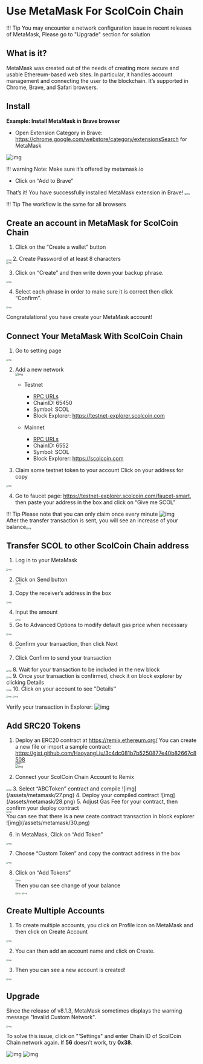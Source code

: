 # Use MetaMask For ScolCoin Chain


!!! Tip
    You may encounter a network configuration issue in recent releases of MetaMask, Please go to "Upgrade" section for solution


## What is it?

MetaMask was created out of the needs of creating more secure and usable Ethereum-based web sites. In particular, it handles account management and connecting the user to the blockchain.
It’s supported in Chrome, Brave, and Safari browsers.
## Install

**Example: Install MetaMask in Brave browser**

* Open Extension Category in Brave: https://chrome.google.com/webstore/category/extensionsSearch for MetaMask

![img](/assets/metamask/1.png)

!!! warning
    Note: Make sure it’s offered by metamask.io

* Click on “Add to Brave”

That’s it! You have successfully installed MetaMask extension in Brave!
<img src="/assets/metamask/2.png" alt="img" style="zoom:33%;" />

!!! Tip
    The workflow is the same for all browsers

## Create an account in MetaMask for ScolCoin Chain

1. Click on the “Create a wallet” button

<img src="/assets/metamask/3.png" alt="img" style="zoom:33%;" />
2. Create Password of at least 8 characters</br>
<img src="/assets/metamask/4.png" alt="img" style="zoom:33%;" />

3. Click on “Create” and then write down your backup phrase.

<img src="/assets/metamask/5.png" alt="img" style="zoom:33%;" />

4. Select each phrase in order to make sure it is correct then click “Confirm”.

<img src="/assets/metamask/6.png" alt="img" style="zoom:33%;" />

Congratulations! you have create your MetaMask account!

## Connect Your MetaMask With ScolCoin Chain

1. Go to setting page</br>

<img src="/assets/metamask/7.png" alt="img" style="zoom:33%;" />

2. Add a new network</br><img src="/assets/metamask/8.png" alt="img" style="zoom:50%;" /></br>

      * Testnet
        * [RPC URLs](../developer/rpc.md)
        * ChainID: 65450 
        * Symbol: SCOL
        * Block Explorer: https://testnet-explorer.scolcoin.com

      * Mainnet
        * [RPC URLs](../developer/rpc.md)
        * ChainID: 6552 
        * Symbol: SCOL
        * Block Explorer: https://scolcoin.com

3. Claim some testnet token to your account
Click on your address for copy
<img src="/assets/metamask/9.png" alt="img" style="zoom:33%;" />

4. Go to faucet page: https://testnet-explorer.scolcoin.com/faucet-smart, then paste your address in the box and click on “Give me SCOL”

!!! Tip
    Please note that you can only claim once every minute
![img](/assets/metamask/10.png)</br>
After the transfer transaction is sent, you will see an increase of your balance<img src="/assets/metamask/11.png" alt="img" style="zoom:33%;" />

## Transfer SCOL to other ScolCoin Chain address

1. Log in to your MetaMask</br>
<img src="/assets/metamask/12.png" alt="img" style="zoom: 33%;" />

2. Click on Send button</br><img src="/assets/metamask/13.png" alt="img" style="zoom:33%;" />

3. Copy the receiver’s address in the box</br>
<img src="/assets/metamask/14.png" alt="img" style="zoom:33%;" />

4. Input the amount</br><img src="/assets/metamask/15.png" alt="img" style="zoom:33%;" />
5. Go to Advanced Options to modify default gas price when necessary </br>
<img src="/assets/metamask/16.png" alt="img" style="zoom:33%;" />

6. Confirm your transaction, then click Next</br><img src="/assets/metamask/17.png" alt="img" style="zoom:33%;" />

7. Click Confirm to send your transaction</br>
<img src="/assets/metamask/18.png" alt="img" style="zoom:33%;" />
8. Wait for your transaction to be included in the new block</br>
<img src="/assets/metamask/19.png" alt="img" style="zoom:33%;" />
9. Once your transaction is confirmed, check it on block explorer by clicking Details </br>
  <img src="/assets/metamask/20.png" alt="img" style="zoom:33%;" />
  10. Click on your account to see "Details''</br>
  <img src="/assets/metamask/21.png" alt="img" style="zoom:33%;" />		      					<img src="/assets/metamask/22.png" alt="img" style="zoom:33%;" />

Verify your transaction in Explorer:
![img](/assets/metamask/23.png)

## Add SRC20 Tokens
1. Deploy an ERC20 contract at https://remix.ethereum.org/
You can create a new file or import a sample contract: <https://gist.github.com/HaoyangLiu/3c4dc081b7b5250877e40b82667c8508></br>
<img src="/assets/metamask/24.png" alt="img" style="zoom:33%;" /></br><img src="/assets/metamask/25.png" alt="img" style="zoom:50%;" />

2. Connect your ScolCoin Chain Account to Remix</br>
<img src="/assets/metamask/26.png" alt="img" style="zoom:33%;" />
3. Select “ABCToken” contract and compile
![img](/assets/metamask/27.png)
4. Deploy your compiled contract
![img](/assets/metamask/28.png)
5. Adjust Gas Fee for your contract, then confirm your deploy contract</br>
<img src="/assets/metamask/29.png" alt="img" style="zoom:33%;" /></br>
You can see that there is a new ceate contract transaction in block explorer
![img](/assets/metamask/30.png)

6. In MetaMask, Click on “Add Token”</br>
<img src="/assets/metamask/31.png" alt="img" style="zoom:33%;" />

7. Choose “Custom Token” and copy the contract address in the box</br>
<img src="/assets/metamask/32.png" alt="img" style="zoom:33%;" />

8. Click on “Add Tokens”</br>
<img src="/assets/metamask/33.png" alt="img" style="zoom:33%;" /></br>
Then you can see change of your balance</br>
<img src="/assets/metamask/34.png" alt="img" style="zoom:33%;" />                                <img src="/assets/metamask/35.png" alt="img" style="zoom:33%;" />

## Create Multiple Accounts

1. To create multiple accounts, you click on Profile icon on MetaMask and then click on Create Account</br>
<img src="/assets/metamask/36.png" alt="img" style="zoom:33%;" />

2. You can then add an account name and click on Create.</br>
<img src="/assets/metamask/37.png" alt="img" style="zoom:33%;" />

3. Then you can see a new account is created!</br>
<img src="/assets/metamask/38.png" alt="img" style="zoom:33%;" />

## Upgrade

Since the release of v8.1.3, MetaMask sometimes displays the warning message "Invalid Custom Network".  

<img src="/assets/metamask/39.png" alt="img" style="zoom:33%;" />

To solve this issue, click on "'Settings" and enter Chain ID of ScolCoin Chain network again. If **56** doesn’t work, try **0x38**. 

<img src="/assets/metamask/40.png" alt="img"  />

<img src="/assets/metamask/41.png" alt="img"  />
